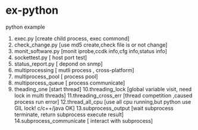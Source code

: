 # ex-python
python example

  1. exec.py [create child process, exec commond]
  2. check_change.py [use md5 create,check  file is or not change]
  3. monit_software.py [monit iprobe,ccdk info,cfg info,status info]
  4. sockettest.py [ host port test]
  5. status_report.py [ depond on snmp]
  6. multiprocessing  [ mutli process , cross-platform]
  7. multiprocess_pool [ process pool]
  8. multiporcess_queue [ process communicate]
  9. theading_one [start thread]
  10.threading_lock [global variable visit, need lock in multi threads]
  11.threading_cross_err [thread competition ,caused process run error]
  12.thread_all_cpu [use all cpu running,but python use GIL lock! c/c++/java OK]
  13.subprocess_output [wait subprocess terminate, return subprocess execute result]
  14.subprocess_communicate [ interact with subprocess]
